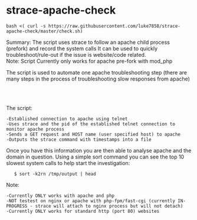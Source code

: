 # strace-apache-check

```
bash <( curl -s https://raw.githubusercontent.com/luke7858/strace-apache-check/master/check.sh)
```

Summary: The script uses strace to follow an apache child process (prefork) and record the system calls
It can be used to quickly troubleshoot/rule-out if the issue is website/code related.
<br />
Note: Script Currently only works for apache pre-fork with mod_php
<br/>

The script is used to automate one apache troubleshooting step (there are many steps in the process of troubleshooting slow responses from apache)

<br />

<br />

The script:

    -Established connection to apache using telnet
    -Uses strace and the pid of the established telnet connection to monitor apache process
    -Sends a GET request and HOST name (user specified host) to apache
    -Outputs the strace command with timestamps into a file
    
Once you have this information you are then able to analyse apache and the domain in question.
Using a simple sort command you can see the top 10 slowest system calls to help start the investigation:


       $ sort -k2rn /tmp/output | head
       

Note:  

    -Currently ONLY works with apache and php
    -NOT testest on nginx or apache with php-fpm/fast-cgi (currently IN-PROGRESS - strace will attach to nginx process but will not detach)
    -Currently ONLY works for standard http (port 80) websites


